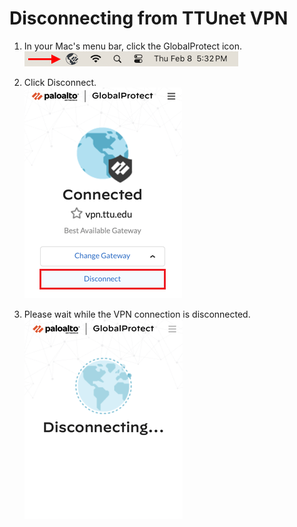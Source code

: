 # Disconnecting from TTUnet VPN

1. In your Mac's menu bar, click the GlobalProtect icon.<br>
![Alt Text](images/mac/disconnect.png)<br>

2. Click Disconnect.<br>
![Alt Text](images/mac/disconnect-1.png)<br>

3. Please wait while the VPN connection is disconnected.<br>
![Alt Text](images/mac/disconnect-2.png)<br>